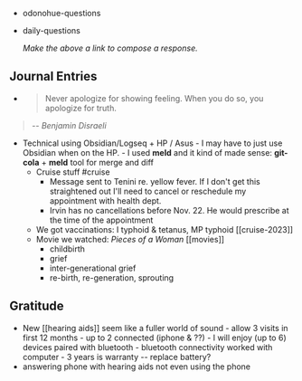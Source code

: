 - odonohue-questions
- daily-questions
  
  *Make the above a link to compose a response.*
## Journal Entries
- > Never apologize for showing feeling. When you do so, you apologize for truth.
> -- <cite>Benjamin Disraeli</cite>

- Technical using Obsidian/Logseq + HP / Asus
		- I may have to just use Obsidian when on the HP.
		- I used **meld** and it kind of made sense: **git-cola** + **meld** tool for merge and diff
	- Cruise stuff #cruise
		- Message sent to Tenini re. yellow fever. If I don't get this straightened out I'll need to cancel or reschedule my appointment with health dept.
		- Irvin has no cancellations before Nov. 22. He would prescribe at the time of the appointment
	- We got vaccinations: I typhoid & tetanus, MP typhoid [[cruise-2023]]
	- Movie we watched: *Pieces of a Woman* [[movies]]
		- childbirth
		- grief
		- inter-generational grief
		- re-birth, re-generation, sprouting
## Gratitude
- New [[hearing aids]] seem like a fuller world of sound
		- allow 3 visits in first 12 months
		- up to 2 connected (iphone & ??)
		- I will enjoy (up to 6) devices paired with bluetooth
		- bluetooth connectivity worked with computer
		- 3 years is warranty -- replace battery?
- answering phone with hearing aids not even using the phone